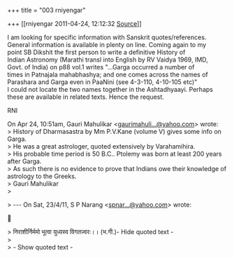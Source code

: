 +++
title = "003 rniyengar"

+++
[[rniyengar	2011-04-24, 12:12:32 [Source](https://groups.google.com/g/bvparishat/c/xmgmQK4dQ_k)]]



I am looking for specific information with Sanskrit quotes/references.  
General information is available in plenty on line. Coming again to my  
point SB Dikshit the first person to write a definitive History of  
Indian Astronomy (Marathi transl into English by RV Vaidya 1969, IMD,  
Govt. of India) on p88 vol.1 writes "...Garga occurred a number of  
times in Patnajala mahabhashya; and one comes across the names of  
Parashara and Garga even in PaaNini (see 4-3-110, 4-10-105 etc)"  
I could not locate the two names together in the Ashtadhyaayi. Perhaps  
these are available in related texts. Hence the request.

RNI

On Apr 24, 10:51am, Gauri Mahulikar \<[gaurimahuli...@yahoo.com]()\> wrote:  
\> History of Dharmasastra by Mm P.V.Kane (volume V) gives some info on Garga.  
\> He was a great astrologer, quoted extensively by Varahamihira.  
\> His probable time period is 50 B.C.. Ptolemy was born at least 200 years after Garga.  
\> As such there is no evidence to prove that Indians owe their knowledge of astrology to the Greeks.  
\> Gauri Mahulikar  
\>  

\> --- On Sat, 23/4/11, S P Narang \<[spnar...@yahoo.com]()\> wrote:



\> निराशीर्निर्ममो भूत्वा युध्यस्व विगतज्वरः।। (भ.गी.)- Hide quoted text -  
\>  
\> - Show quoted text -


